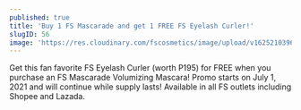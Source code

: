 ```yaml
---
published: true
title: 'Buy 1 FS Mascarade and get 1 FREE FS Eyelash Curler!'
slugID: 56
image: 'https://res.cloudinary.com/fscosmetics/image/upload/v1625210396/jul-01-2021A_bg2pje.jpg'
---
```


Get this fan favorite FS Eyelash Curler (worth P195) for FREE when you purchase an FS Mascarade Volumizing Mascara! Promo starts on July 1, 2021 and will continue while supply lasts! Available in all FS outlets including Shopee and Lazada. 
